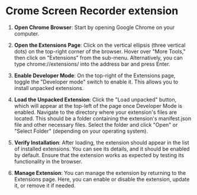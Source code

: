 # Crome Screen Recorder extension

1. **Open Chrome Browser**: Start by opening Google Chrome on your computer.

2. **Open the Extensions Page**: Click on the vertical ellipsis (three vertical dots) on the top-right corner of the browser.
Hover over "More Tools," then click on "Extensions" from the sub-menu. Alternatively, you can type chrome://extensions/ into the address bar and press Enter.

3. **Enable Developer Mode**: On the top-right of the Extensions page, toggle the "Developer mode" switch to enable it. This allows you to install unpacked extensions.

4. **Load the Unpacked Extension**: Click the "Load unpacked" button, which will appear at the top-left of the page once Developer Mode is enabled.
Navigate to the directory where your extension's files are located. This should be a folder containing the extension's manifest.json file and other necessary files.
Select the folder and click "Open" or "Select Folder" (depending on your operating system).

5. **Verify Installation**: After loading, the extension should appear in the list of installed extensions. You can see its details, and it should be enabled by default.
Ensure that the extension works as expected by testing its functionality in the browser.

6. **Manage Extension**: You can manage the extension by returning to the Extensions page. Here, you can enable or disable the extension, update it, or remove it if needed.
